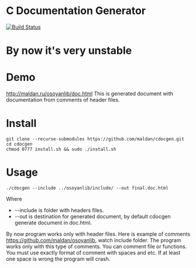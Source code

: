 C Documentation Generator
==========================================================

[![Build Status](https://travis-ci.org/maldan/cdocgen.svg?branch=master)](https://travis-ci.org/maldan/cdocgen)

# By now it's very unstable

# Demo
http://maldan.ru/osoyanlib/doc.html
This is generated document with documentation from comments of header files.

# Install

```
git clone --recurse-submodules https://github.com/maldan/cdocgen.git
cd cdocgen
chmod 0777 install.sh && sudo ./install.sh
```

# Usage
```
./cdocgen --include ../osoyanlib/include/ --out final.doc.html
```

Where 
* --include is folder with headers files.
* --out is destination for generated document, by default cdocgen generate document in doc.html.

By now program works only with header files. Here is example of comments https://github.com/maldan/osoyanlib, watch include folder. The program works only with this type of comments. You can comment file or functions. You must use exactly format of comment with spaces and etc. If at least one space is wrong the program will crash.
